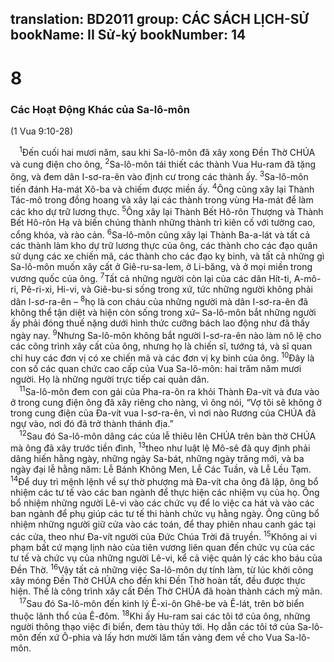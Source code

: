 translation: BD2011
group: CÁC SÁCH LỊCH-SỬ
bookName: II Sử-ký 
bookNumber: 14
-------

<div class="title"><h1>8</h1><h3>Các Hoạt Ðộng Khác của Sa-lô-môn</h3><p>(1 Vua 9:10-28)</p></div>
<span class="verse 2su_8_1"> <sup>1</sup>Ðến cuối hai mươi năm, sau khi Sa-lô-môn đã xây xong Ðền Thờ CHÚA và cung điện cho ông, </span>
<span class="verse 2su_8_2"><sup>2</sup>Sa-lô-môn tái thiết các thành Vua Hu-ram đã tặng ông, và đem dân I-sơ-ra-ên vào định cư trong các thành ấy. </span>
<span class="verse 2su_8_3"><sup>3</sup>Sa-lô-môn tiến đánh Ha-mát Xô-ba và chiếm được miền ấy. </span>
<span class="verse 2su_8_4"><sup>4</sup>Ông cũng xây lại Thành Tác-mô trong đồng hoang và xây lại các thành trong vùng Ha-mát để làm các kho dự trữ lương thực. </span>
<span class="verse 2su_8_5"><sup>5</sup>Ông xây lại Thành Bết Hô-rôn Thượng và Thành Bết Hô-rôn Hạ và biến chúng thành những thành trì kiên cố với tường cao, cổng khóa, và rào cản. </span>
<span class="verse 2su_8_6"><sup>6</sup>Sa-lô-môn cũng xây lại Thành Ba-a-lát và tất cả các thành làm kho dự trữ lương thực của ông, các thành cho các đạo quân sử dụng các xe chiến mã, các thành cho các đạo kỵ binh, và tất cả những gì Sa-lô-môn muốn xây cất ở Giê-ru-sa-lem, ở Li-băng, và ở mọi miền trong vương quốc của ông. </span>
<span class="verse 2su_8_7"><sup>7</sup>Tất cả những người còn lại của các dân Hít-ti, A-mô-ri, Pê-ri-xi, Hi-vi, và Giê-bu-si sống trong xứ, tức những người không phải dân I-sơ-ra-ên –</span>
<span class="verse 2su_8_8"><sup>8</sup>họ là con cháu của những người mà dân I-sơ-ra-ên đã không thể tận diệt và hiện còn sống trong xứ– Sa-lô-môn bắt những người ấy phải đóng thuế nặng dưới hình thức cưỡng bách lao động như đã thấy ngày nay. </span>
<span class="verse 2su_8_9"><sup>9</sup>Nhưng Sa-lô-môn không bắt người I-sơ-ra-ên nào làm nô lệ cho các công trình xây cất của ông, nhưng họ là chiến sĩ, tướng tá, và sĩ quan chỉ huy các đơn vị có xe chiến mã và các đơn vị kỵ binh của ông. </span>
<span class="verse 2su_8_10"><sup>10</sup>Ðây là con số các quan chức cao cấp của Vua Sa-lô-môn: hai trăm năm mươi người. Họ là những người trực tiếp cai quản dân.<br/></span>
<span class="verse 2su_8_11"> <sup>11</sup>Sa-lô-môn đem con gái của Pha-ra-ôn ra khỏi Thành Ða-vít và đưa vào ở trong cung điện ông đã xây riêng cho nàng, vì ông nói, “Vợ tôi sẽ không ở trong cung điện của Ða-vít vua I-sơ-ra-ên, vì nơi nào Rương của CHÚA đã ngự vào, nơi đó đã trở thành thánh địa.”<br/></span>
<span class="verse 2su_8_12"> <sup>12</sup>Sau đó Sa-lô-môn dâng các của lễ thiêu lên CHÚA trên bàn thờ CHÚA mà ông đã xây trước tiền đình, </span>
<span class="verse 2su_8_13"><sup>13</sup>theo như luật lệ Mô-sê đã quy định phải dâng hiến hằng ngày, những ngày Sa-bát, những ngày trăng mới, và ba ngày đại lễ hằng năm: Lễ Bánh Không Men, Lễ Các Tuần, và Lễ Lều Tạm. </span>
<span class="verse 2su_8_14"><sup>14</sup>Ðể duy trì mệnh lệnh về sự thờ phượng mà Ða-vít cha ông đã lập, ông bổ nhiệm các tư tế vào các ban ngành để thực hiện các nhiệm vụ của họ. Ông bổ nhiệm những người Lê-vi vào các chức vụ để lo việc ca hát và vào các ban ngành để phụ giúp các tư tế thi hành chức vụ hằng ngày. Ông cũng bổ nhiệm những người giữ cửa vào các toán, để thay phiên nhau canh gác tại các cửa, theo như Ða-vít người của Ðức Chúa Trời đã truyền. </span>
<span class="verse 2su_8_15"><sup>15</sup>Không ai vi phạm bất cứ mạng lịnh nào của tiên vương liên quan đến chức vụ của các tư tế và chức vụ của những người Lê-vi, kể cả việc quản lý các kho báu của Ðền Thờ. </span>
<span class="verse 2su_8_16"><sup>16</sup>Vậy tất cả những việc Sa-lô-môn dự tính làm, từ lúc khởi công xây móng Ðền Thờ CHÚA cho đến khi Ðền Thờ hoàn tất, đều được thực hiện. Thế là công trình xây cất Ðền Thờ CHÚA đã hoàn thành cách mỹ mãn.<br/></span>
<span class="verse 2su_8_17"> <sup>17</sup>Sau đó Sa-lô-môn đến kinh lý Ê-xi-ôn Ghê-be và Ê-lát, trên bờ biển thuộc lãnh thổ của Ê-đôm. </span>
<span class="verse 2su_8_18"><sup>18</sup>Khi ấy Hu-ram sai các tôi tớ của ông, những người thông thạo việc đi biển, đem tàu thủy tới. Họ dẫn các tôi tớ của Sa-lô-môn đến xứ Ô-phia và lấy hơn mười lăm tấn vàng đem về cho Vua Sa-lô-môn.<br/></span>
